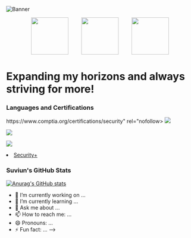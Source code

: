 ![Banner](https://user-images.githubusercontent.com/57669649/219815039-7833e8fe-ad5a-4911-bf11-74393a5cace4.png)

<p align="center">
    <img src="https://user-images.githubusercontent.com/57669649/219820744-95ab768a-6fa8-449e-a76a-940833e87277.png" width="100" height="100">
&nbsp; &nbsp; &nbsp; &nbsp;
    <img src="https://user-images.githubusercontent.com/57669649/219820759-3cc8c7e0-c1d3-42c7-b988-749b207da2d1.png" width="100" height="100">
&nbsp; &nbsp; &nbsp; &nbsp;
    <img src="https://user-images.githubusercontent.com/57669649/219820218-9d3ca421-0bd6-4ed3-a5d6-a11a897a8051.png" width="100" height="100">
</p>

<h1 dir="auto">
 Expanding my horizons and always striving for more!
</h1>

<h3 dir="auto">
 Languages and Certifications
</h3>   
<div dir="auto" align="left>
![](https://img.shields.io/badge/Comptia-Security%2B-blue)
                       
<a href="https://www.comptia.org/certifications/security" rel="nofollow>
  <img src="https://camo.githubusercontent.com/ea5e2aeaddac1d19eb1381bd870e2b8727cd8ae9a6060954b0fdbcd7900e778e/68747470733a2f2f696d672e736869656c64732e696f2f7374617469632f76313f267374796c653d666c6174266c6f676f3d707974686f6e266c6f676f436f6c6f723d7768697465266c6162656c436f6c6f723d414439443930266c6162656c3d266d6573736167653d505954484f4e26636f6c6f723d414439443930" data-canonical-src="https://img.shields.io/static/v1?&amp;style=flat&amp;logo=python&amp;logoColor=white&amp;labelColor=AD9D90&amp;label=&amp;message=PYTHON&amp;color=yellowgreen" style="max-width: 100%;">
</a>   
                       
<a href="https://docs.python.org/3/" rel="nofollow"> 
  <img src="https://camo.githubusercontent.com/ea5e2aeaddac1d19eb1381bd870e2b8727cd8ae9a6060954b0fdbcd7900e778e/68747470733a2f2f696d672e736869656c64732e696f2f7374617469632f76313f267374796c653d666c6174266c6f676f3d707974686f6e266c6f676f436f6c6f723d7768697465266c6162656c436f6c6f723d414439443930266c6162656c3d266d6573736167653d505954484f4e26636f6c6f723d414439443930" data-canonical-src="https://img.shields.io/static/v1?&amp;style=flat&amp;logo=python&amp;logoColor=white&amp;labelColor=AD9D90&amp;label=&amp;message=PYTHON&amp;color=AD9D90" style="max-width: 100%;"></a>   
</a>

![](https://img.shields.io/badge/<LABEL>-<MESSAGE>-<COLOR>-?style=flat&logo=appveyor)


<li>
 <a href="https://www.comptia.org/certifications/security">Security+</a>
 </li>


<h3 dir="auto">
 Suviun's GitHub Stats
</h1>


[![Anurag's GitHub stats](https://github-readme-stats.vercel.app/api?username=suviun&show_icons=true&theme=radical)](https://github.com/anuraghazra/github-readme-stats)





- 🔭 I’m currently working on ...
- 🌱 I’m currently learning ...
- 💬 Ask me about ...
- 📫 How to reach me: ...
- 😄 Pronouns: ...
- ⚡ Fun fact: ...
-->
